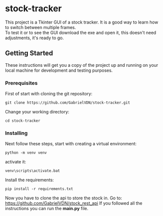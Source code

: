 # stock-tracker

This project is a Tkinter GUI of a stock tracker.
It is a good way to learn how to switch between multiple frames.
<br>
To test it or to see the GUI download the exe and open it, this doesn't need adjustments, it's ready to go.

## Getting Started

These instructions will get you a copy of the project up and running on your local machine for development and testing purposes.

### Prerequisites

First of start with cloning the git repository:

```
git clone https://github.com/GabrielVDN/stock-tracker.git
```

Change your working directory:

```
cd stock-tracker
```
### Installing

Next follow these steps, start with creating a virtual environment:

```
python -m venv venv
```

activate it: 

```
venv\scripts\activate.bat
```
Install the requirements:
```
pip install -r requirements.txt
```

Now you have to clone the api to store the stock in.
Go to: https://github.com/GabrielVDN/stock_rest_api
If you followed all the instructions you can run the **main.py** file.

